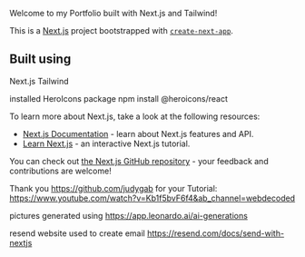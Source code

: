 Welcome to my Portfolio built with Next.js and Tailwind!



This is a [Next.js](https://nextjs.org/) project bootstrapped with [`create-next-app`](https://github.com/vercel/next.js/tree/canary/packages/create-next-app).


## Built using

Next.js
Tailwind

installed HeroIcons package
npm install @heroicons/react

To learn more about Next.js, take a look at the following resources:

- [Next.js Documentation](https://nextjs.org/docs) - learn about Next.js features and API.
- [Learn Next.js](https://nextjs.org/learn) - an interactive Next.js tutorial.

You can check out [the Next.js GitHub repository](https://github.com/vercel/next.js/) - your feedback and contributions are welcome!

Thank you https://github.com/judygab for your Tutorial:
https://www.youtube.com/watch?v=Kb1f5bvF6f4&ab_channel=webdecoded

pictures generated using
https://app.leonardo.ai/ai-generations

resend website used to create email
https://resend.com/docs/send-with-nextjs
